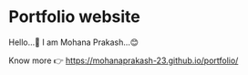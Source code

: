 # Portfolio website
Hello...👋
I am Mohana Prakash...😊

Know more 👉 https://mohanaprakash-23.github.io/portfolio/
